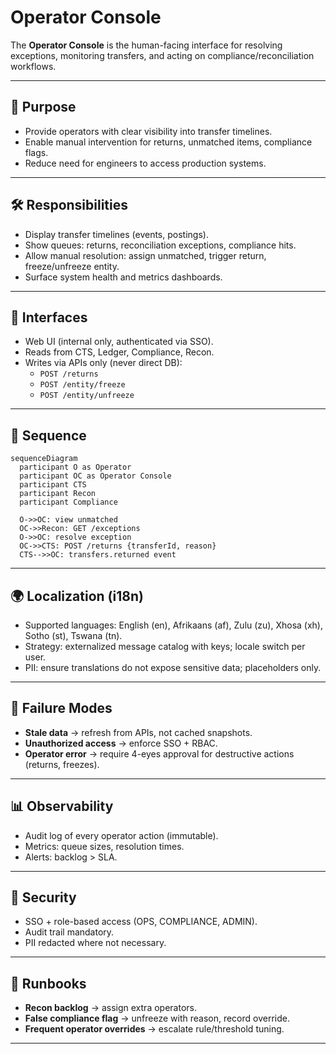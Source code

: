 # Operator Console

The **Operator Console** is the human-facing interface for resolving exceptions, monitoring transfers, and acting on compliance/reconciliation workflows.

---

## 🎯 Purpose
- Provide operators with clear visibility into transfer timelines.  
- Enable manual intervention for returns, unmatched items, compliance flags.  
- Reduce need for engineers to access production systems.  

---

## 🛠 Responsibilities
- Display transfer timelines (events, postings).  
- Show queues: returns, reconciliation exceptions, compliance hits.  
- Allow manual resolution: assign unmatched, trigger return, freeze/unfreeze entity.  
- Surface system health and metrics dashboards.  

---

## 🔌 Interfaces
- Web UI (internal only, authenticated via SSO).  
- Reads from CTS, Ledger, Compliance, Recon.  
- Writes via APIs only (never direct DB):  
  - `POST /returns`  
  - `POST /entity/freeze`  
  - `POST /entity/unfreeze`  

---

## 📐 Sequence

```mermaid
sequenceDiagram
  participant O as Operator
  participant OC as Operator Console
  participant CTS
  participant Recon
  participant Compliance

  O->>OC: view unmatched
  OC->>Recon: GET /exceptions
  O->>OC: resolve exception
  OC->>CTS: POST /returns {transferId, reason}
  CTS-->>OC: transfers.returned event
```

---

## 🌍 Localization (i18n)
- Supported languages: English (en), Afrikaans (af), Zulu (zu), Xhosa (xh), Sotho (st), Tswana (tn).  
- Strategy: externalized message catalog with keys; locale switch per user.  
- PII: ensure translations do not expose sensitive data; placeholders only.  

---

## 🚨 Failure Modes
- **Stale data** → refresh from APIs, not cached snapshots.  
- **Unauthorized access** → enforce SSO + RBAC.  
- **Operator error** → require 4-eyes approval for destructive actions (returns, freezes).  

---

## 📊 Observability
- Audit log of every operator action (immutable).  
- Metrics: queue sizes, resolution times.  
- Alerts: backlog > SLA.

---

## 🔐 Security
- SSO + role-based access (OPS, COMPLIANCE, ADMIN).  
- Audit trail mandatory.  
- PII redacted where not necessary.  

---

## 🧭 Runbooks
- **Recon backlog** → assign extra operators.  
- **False compliance flag** → unfreeze with reason, record override.  
- **Frequent operator overrides** → escalate rule/threshold tuning.

---
